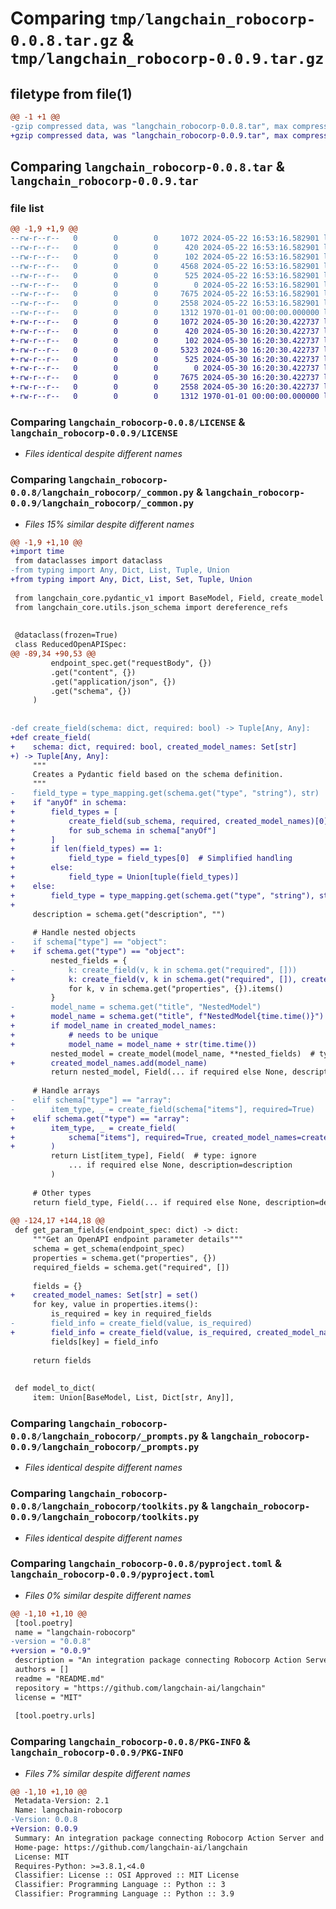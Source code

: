 # Comparing `tmp/langchain_robocorp-0.0.8.tar.gz` & `tmp/langchain_robocorp-0.0.9.tar.gz`

## filetype from file(1)

```diff
@@ -1 +1 @@
-gzip compressed data, was "langchain_robocorp-0.0.8.tar", max compression
+gzip compressed data, was "langchain_robocorp-0.0.9.tar", max compression
```

## Comparing `langchain_robocorp-0.0.8.tar` & `langchain_robocorp-0.0.9.tar`

### file list

```diff
@@ -1,9 +1,9 @@
--rw-r--r--   0        0        0     1072 2024-05-22 16:53:16.582901 langchain_robocorp-0.0.8/LICENSE
--rw-r--r--   0        0        0      420 2024-05-22 16:53:16.582901 langchain_robocorp-0.0.8/README.md
--rw-r--r--   0        0        0      102 2024-05-22 16:53:16.582901 langchain_robocorp-0.0.8/langchain_robocorp/__init__.py
--rw-r--r--   0        0        0     4568 2024-05-22 16:53:16.582901 langchain_robocorp-0.0.8/langchain_robocorp/_common.py
--rw-r--r--   0        0        0      525 2024-05-22 16:53:16.582901 langchain_robocorp-0.0.8/langchain_robocorp/_prompts.py
--rw-r--r--   0        0        0        0 2024-05-22 16:53:16.582901 langchain_robocorp-0.0.8/langchain_robocorp/py.typed
--rw-r--r--   0        0        0     7675 2024-05-22 16:53:16.582901 langchain_robocorp-0.0.8/langchain_robocorp/toolkits.py
--rw-r--r--   0        0        0     2558 2024-05-22 16:53:16.582901 langchain_robocorp-0.0.8/pyproject.toml
--rw-r--r--   0        0        0     1312 1970-01-01 00:00:00.000000 langchain_robocorp-0.0.8/PKG-INFO
+-rw-r--r--   0        0        0     1072 2024-05-30 16:20:30.422737 langchain_robocorp-0.0.9/LICENSE
+-rw-r--r--   0        0        0      420 2024-05-30 16:20:30.422737 langchain_robocorp-0.0.9/README.md
+-rw-r--r--   0        0        0      102 2024-05-30 16:20:30.422737 langchain_robocorp-0.0.9/langchain_robocorp/__init__.py
+-rw-r--r--   0        0        0     5323 2024-05-30 16:20:30.422737 langchain_robocorp-0.0.9/langchain_robocorp/_common.py
+-rw-r--r--   0        0        0      525 2024-05-30 16:20:30.422737 langchain_robocorp-0.0.9/langchain_robocorp/_prompts.py
+-rw-r--r--   0        0        0        0 2024-05-30 16:20:30.422737 langchain_robocorp-0.0.9/langchain_robocorp/py.typed
+-rw-r--r--   0        0        0     7675 2024-05-30 16:20:30.422737 langchain_robocorp-0.0.9/langchain_robocorp/toolkits.py
+-rw-r--r--   0        0        0     2558 2024-05-30 16:20:30.422737 langchain_robocorp-0.0.9/pyproject.toml
+-rw-r--r--   0        0        0     1312 1970-01-01 00:00:00.000000 langchain_robocorp-0.0.9/PKG-INFO
```

### Comparing `langchain_robocorp-0.0.8/LICENSE` & `langchain_robocorp-0.0.9/LICENSE`

 * *Files identical despite different names*

### Comparing `langchain_robocorp-0.0.8/langchain_robocorp/_common.py` & `langchain_robocorp-0.0.9/langchain_robocorp/_common.py`

 * *Files 15% similar despite different names*

```diff
@@ -1,9 +1,10 @@
+import time
 from dataclasses import dataclass
-from typing import Any, Dict, List, Tuple, Union
+from typing import Any, Dict, List, Set, Tuple, Union
 
 from langchain_core.pydantic_v1 import BaseModel, Field, create_model
 from langchain_core.utils.json_schema import dereference_refs
 
 
 @dataclass(frozen=True)
 class ReducedOpenAPISpec:
@@ -89,34 +90,53 @@
         endpoint_spec.get("requestBody", {})
         .get("content", {})
         .get("application/json", {})
         .get("schema", {})
     )
 
 
-def create_field(schema: dict, required: bool) -> Tuple[Any, Any]:
+def create_field(
+    schema: dict, required: bool, created_model_names: Set[str]
+) -> Tuple[Any, Any]:
     """
     Creates a Pydantic field based on the schema definition.
     """
-    field_type = type_mapping.get(schema.get("type", "string"), str)
+    if "anyOf" in schema:
+        field_types = [
+            create_field(sub_schema, required, created_model_names)[0]
+            for sub_schema in schema["anyOf"]
+        ]
+        if len(field_types) == 1:
+            field_type = field_types[0]  # Simplified handling
+        else:
+            field_type = Union[tuple(field_types)]
+    else:
+        field_type = type_mapping.get(schema.get("type", "string"), str)
+
     description = schema.get("description", "")
 
     # Handle nested objects
-    if schema["type"] == "object":
+    if schema.get("type") == "object":
         nested_fields = {
-            k: create_field(v, k in schema.get("required", []))
+            k: create_field(v, k in schema.get("required", []), created_model_names)
             for k, v in schema.get("properties", {}).items()
         }
-        model_name = schema.get("title", "NestedModel")
+        model_name = schema.get("title", f"NestedModel{time.time()}")
+        if model_name in created_model_names:
+            # needs to be unique
+            model_name = model_name + str(time.time())
         nested_model = create_model(model_name, **nested_fields)  # type: ignore
+        created_model_names.add(model_name)
         return nested_model, Field(... if required else None, description=description)
 
     # Handle arrays
-    elif schema["type"] == "array":
-        item_type, _ = create_field(schema["items"], required=True)
+    elif schema.get("type") == "array":
+        item_type, _ = create_field(
+            schema["items"], required=True, created_model_names=created_model_names
+        )
         return List[item_type], Field(  # type: ignore
             ... if required else None, description=description
         )
 
     # Other types
     return field_type, Field(... if required else None, description=description)
 
@@ -124,17 +144,18 @@
 def get_param_fields(endpoint_spec: dict) -> dict:
     """Get an OpenAPI endpoint parameter details"""
     schema = get_schema(endpoint_spec)
     properties = schema.get("properties", {})
     required_fields = schema.get("required", [])
 
     fields = {}
+    created_model_names: Set[str] = set()
     for key, value in properties.items():
         is_required = key in required_fields
-        field_info = create_field(value, is_required)
+        field_info = create_field(value, is_required, created_model_names)
         fields[key] = field_info
 
     return fields
 
 
 def model_to_dict(
     item: Union[BaseModel, List, Dict[str, Any]],
```

### Comparing `langchain_robocorp-0.0.8/langchain_robocorp/_prompts.py` & `langchain_robocorp-0.0.9/langchain_robocorp/_prompts.py`

 * *Files identical despite different names*

### Comparing `langchain_robocorp-0.0.8/langchain_robocorp/toolkits.py` & `langchain_robocorp-0.0.9/langchain_robocorp/toolkits.py`

 * *Files identical despite different names*

### Comparing `langchain_robocorp-0.0.8/pyproject.toml` & `langchain_robocorp-0.0.9/pyproject.toml`

 * *Files 0% similar despite different names*

```diff
@@ -1,10 +1,10 @@
 [tool.poetry]
 name = "langchain-robocorp"
-version = "0.0.8"
+version = "0.0.9"
 description = "An integration package connecting Robocorp Action Server and LangChain"
 authors = []
 readme = "README.md"
 repository = "https://github.com/langchain-ai/langchain"
 license = "MIT"
 
 [tool.poetry.urls]
```

### Comparing `langchain_robocorp-0.0.8/PKG-INFO` & `langchain_robocorp-0.0.9/PKG-INFO`

 * *Files 7% similar despite different names*

```diff
@@ -1,10 +1,10 @@
 Metadata-Version: 2.1
 Name: langchain-robocorp
-Version: 0.0.8
+Version: 0.0.9
 Summary: An integration package connecting Robocorp Action Server and LangChain
 Home-page: https://github.com/langchain-ai/langchain
 License: MIT
 Requires-Python: >=3.8.1,<4.0
 Classifier: License :: OSI Approved :: MIT License
 Classifier: Programming Language :: Python :: 3
 Classifier: Programming Language :: Python :: 3.9
```

